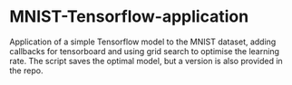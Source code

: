 # MNIST-Tensorflow-application

Application of a simple Tensorflow model to the MNIST dataset, adding callbacks for tensorboard and using grid search to optimise the learning rate. 
The script saves the optimal model, but a version is also provided in the repo.
